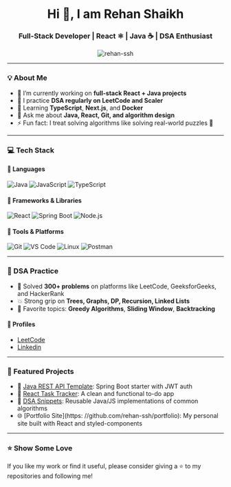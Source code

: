 <h1 align="center">Hi 👋, I am Rehan Shaikh</h1>
<h3 align="center">Full-Stack Developer | React ⚛️ | Java ☕ | DSA Enthusiast</h3>

<p align="center">
  <img src="https://komarev.com/ghpvc/?username=rehan-ssh&label=Profile%20views&color=0e75b6&style=flat" alt="rehan-ssh" />
</p>

---

### 💡 About Me

- 🔭 I’m currently working on **full-stack React + Java projects**
- 🧠 I practice **DSA regularly on LeetCode and Scaler**
- 🌱 Learning **TypeScript**, **Next.js**, and **Docker**
- 💬 Ask me about **Java, React, Git, and algorithm design**
- ⚡ Fun fact: I treat solving algorithms like solving real-world puzzles 🧩

---

### 💻 Tech Stack

#### 🔹 Languages

![Java](https://img.shields.io/badge/Java-ED8B00?style=for-the-badge&logo=java&logoColor=white)
![JavaScript](https://img.shields.io/badge/JavaScript-F7DF1E?style=for-the-badge&logo=javascript&logoColor=black)
![TypeScript](https://img.shields.io/badge/TypeScript-007ACC?style=for-the-badge&logo=typescript&logoColor=white)

#### 🔹 Frameworks & Libraries

![React](https://img.shields.io/badge/React-20232A?style=for-the-badge&logo=react&logoColor=61DAFB)
![Spring Boot](https://img.shields.io/badge/Spring%20Boot-6DB33F?style=for-the-badge&logo=spring-boot&logoColor=white)
![Node.js](https://img.shields.io/badge/Node.js-339933?style=for-the-badge&logo=node.js&logoColor=white)

#### 🔹 Tools & Platforms

![Git](https://img.shields.io/badge/Git-F05032?style=for-the-badge&logo=git&logoColor=white)
![VS Code](https://img.shields.io/badge/VS%20Code-007ACC?style=for-the-badge&logo=visual-studio-code&logoColor=white)
![Linux](https://img.shields.io/badge/Linux-FCC624?style=for-the-badge&logo=linux&logoColor=black)
![Postman](https://img.shields.io/badge/Postman-FF6C37?style=for-the-badge&logo=postman&logoColor=white)

---

### 🧠 DSA Practice

- 🔢 Solved **300+ problems** on platforms like LeetCode, GeeksforGeeks, and HackerRank
- 💥 Strong grip on **Trees, Graphs, DP, Recursion, Linked Lists**
- 🧪 Favorite topics: **Greedy Algorithms**, **Sliding Window**, **Backtracking**

#### 🚀 Profiles

- [LeetCode](https://leetcode.com/your-username)
- [Linkedin](https://linkedin.com/in/your-linkedin)

---

### 📂 Featured Projects

- 📘 [Java REST API Template](https://github.com/rehan-ssh/java-rest-api): Spring Boot starter with JWT auth
- 🧠 [React Task Tracker](https://github.com/rehan-ssh/react-task-tracker): A clean and functional to-do app
- 🧩 [DSA Snippets](https://github.com/rehan-ssh/dsa-snippets): Reusable Java/JS implementations of common algorithms
- 🌐 [Portfolio Site](https: //github.com/rehan-ssh/portfolio): My personal site built with React and styled-components

---

### ⭐ Show Some Love

If you like my work or find it useful, please consider giving a ⭐ to my repositories and following me!
